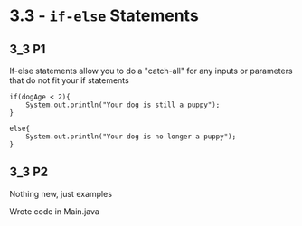 # 3.3 - `if-else` Statements
## 3_3 P1
If-else statements allow you to do a "catch-all" for any inputs or parameters that do not fit your if statements
```
if(dogAge < 2){
    System.out.println("Your dog is still a puppy");
}

else{
    System.out.println("Your dog is no longer a puppy");
}
```

## 3_3 P2
Nothing new, just examples

Wrote code in Main.java